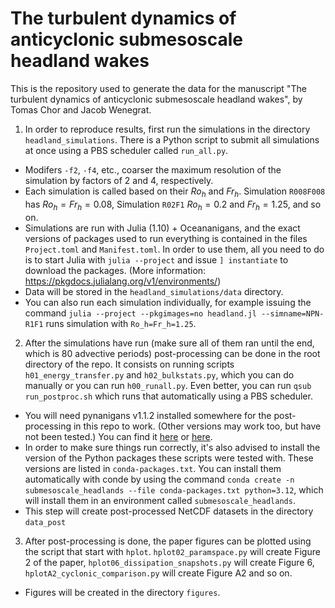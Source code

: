 # The turbulent dynamics of anticyclonic submesoscale headland wakes

This is the repository used to generate the data for the manuscript "The turbulent dynamics of
anticyclonic submesoscale headland wakes", by Tomas Chor and Jacob Wenegrat.


1. In order to reproduce results, first run the simulations in the directory `headland_simulations`.
There is a Python script to submit all simulations at once using a PBS scheduler called `run_all.py`.
  - Modifers `-f2`, `-f4`, etc., coarser the maximum resolution of the simulation by factors of 2
    and 4, respectively.
  - Each simulation is called based on their $Ro_h$ and $Fr_h$. Simulation `R008F008` has
    $Ro_h=Fr_h=0.08$, Simulation `R02F1` $Ro_h=0.2$ and $Fr_h=1.25$, and so on.
  - Simulations are run with Julia (1.10) + Oceananigans, and the exact versions of packages used to run
    everything is contained in the files `Project.toml` and `Manifest.toml`. In order to use them,
    all you need to do is to start Julia with `julia --project` and issue `] instantiate` to
   download the packages. (More information: https://pkgdocs.julialang.org/v1/environments/)
  - Data will be stored in the `headland_simulations/data` directory.
  - You can also run each simulation individually, for example issuing the command `julia --project
    --pkgimages=no headland.jl --simname=NPN-R1F1` runs simulation with `Ro_h=Fr_h=1.25`.
2. After the simulations have run (make sure all of them ran until the end, which is 80 advective
   periods) post-processing can be done in the root directory of the repo. It consists on running
   scripts `h01_energy_transfer.py` and `h02_bulkstats.py`, which you can do manually or you can run
   `h00_runall.py`. Even better, you can run `qsub run_postproc.sh` which runs that automatically
   using a PBS scheduler.
  - You will need pynanigans v1.1.2 installed somewhere for the post-processing in this repo to work.
    (Other versions may work too, but have not been tested.) You can find it
    [here](https://zenodo.org/records/14277985) or
    [here](https://github.com/tomchor/pynanigans/releases/tag/v.1.1.2).
  - In order to make sure things run correctly, it's also advised to install the version of the
    Python packages these scripts were tested with. These versions are listed in
    `conda-packages.txt`. You can install them automatically with conde by using the command `conda
    create -n submesoscale_headlands --file conda-packages.txt python=3.12`, which will install them
    in an environment called `submesoscale_headlands`.
  - This step will create post-processed NetCDF datasets in the directory `data_post`
3. After post-processing is done, the paper figures can be plotted using the script that start with
   `hplot`. `hplot02_paramspace.py` will create Figure 2 of the paper,
   `hplot06_dissipation_snapshots.py` will create Figure 6, `hplotA2_cyclonic_comparison.py` will
   create Figure A2 and so on.
  - Figures will be created in the directory `figures`.
